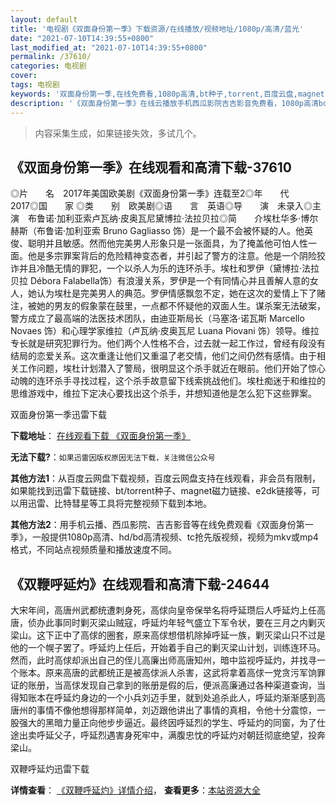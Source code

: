 ```yaml
---
layout: default
title: '电视剧《双面身份第一季》下载资源/在线播放/视频地址/1080p/高清/蓝光'
date: "2021-07-10T14:39:55+0800"
last_modified_at: "2021-07-10T14:39:55+0800"
permalink: /37610/
categories: 电视剧
cover:
tags: 电视剧
keywords: '双面身份第一季,在线免费看,1080p高清,bt种子,torrent,百度云盘,magnet,磁力链,迅雷下载资源'
description: '《双面身份第一季》在线云播放手机西瓜影院吉吉影音免费看，1080p高清bd/hd未删减完整版和tc抢先枪版，mkv/mp4格式，附带bt/torrent种子、magnet/磁力链、百度云盘、网盘资源迅雷下载链接'
---
```


>内容采集生成，如果链接失效，多试几个。


## 《双面身份第一季》在线观看和高清下载-37610

◎片　　名　2017年美国欧美剧《双面身份第一季》连载至2◎年　　代　2017◎国　　家 ◎类　　别　欧美剧◎语　　言　英语◎导　　演　未录入◎主　　演　布鲁诺·加利亚索卢瓦纳·皮奥瓦尼黛博拉·法拉贝拉◎简　　介埃杜华多·博尔赫斯（布鲁诺·加利亚索 Bruno Gagliasso 饰）是一个最不会被怀疑的人。他英俊、聪明并且敏感。然而他完美男人形象只是一张面具，为了掩盖他可怕人性一面。他是多宗罪案背后的危险精神变态者，并引起了警方的注意。他是一个阴险狡诈并且冷酷无情的罪犯，一个以杀人为乐的连环杀手。埃杜和罗伊（黛博拉·法拉贝拉 Débora Falabella饰）有浪漫关系，罗伊是一个有同情心并且善解人意的女人，她认为埃杜是完美男人的典范。罗伊情感飘忽不定，她在这次的爱情上下了赌注，被她的男友的假象蒙在鼓里，一点都不怀疑他的双面人生。谋杀案无法破案，警方成立了最高端的法医技术团队，由迪亚斯局长（马塞洛·诺瓦斯 Marcello Novaes 饰）和心理学家维拉（卢瓦纳·皮奥瓦尼 Luana Piovani 饰）领导。维拉专长就是研究犯罪行为。他们两个人性格不合，过去就一起工作过，曾经有段没有结局的恋爱关系。这次重逢让他们又重温了老交情，他们之间仍然有感情。由于相关工作问题，埃杜计划潜入了警局，很明显这个杀手就近在眼前。他们开始了惊心动魄的连环杀手寻找过程，这个杀手故意留下线索挑战他们。埃杜痴迷于和维拉的思维游戏中，维拉下定决心要找出这个杀手，并想知道他是怎么犯下这些罪案。


双面身份第一季迅雷下载

**下载地址**： [在线观看下载 《双面身份第一季》](https://www.993dy.com//vod-detail-id-29400.html) 


**无法下载?**：`如果迅雷因版权原因无法下载，关注微信公众号 `

**其他方法1**：从百度云网盘下载视频，百度云网盘支持在线观看，非会员有限制，如果能找到迅雷下载链接、bt/torrent种子、magnet磁力链接、e2dk链接等，可以用迅雷、比特彗星等工具将完整视频下载到本地。

**其他方法2**：用手机云播、西瓜影院、吉吉影音等在线免费观看《双面身份第一季》，一般提供1080p高清、hd/bd高清视频、tc抢先版视频，视频为mkv或mp4格式，不同站点视频质量和播放速度不同。


## 《双鞭呼延灼》在线观看和高清下载-24644

大宋年间，高唐州武都统遭刺身死，高俅向皇帝保举名将呼延瓒后人呼延灼上任高唐，侦办此事同时剿灭梁山贼寇，呼延灼年轻气盛立下军令状，要在三月之内剿灭梁山。这下正中了高俅的圈套，原来高俅想借机除掉呼延一族，剿灭梁山只不过是他的一个幌子罢了。呼延灼上任后，开始着手自己的剿灭梁山计划，训练连环马。然而，此时高俅却派出自己的侄儿高廉出师高唐知州，暗中监视呼延灼，并找寻一个账本。原来高唐的武都统正是被高俅派人杀害，这武将拿着高俅一党贪污军饷罪证的账册，当高俅发现自己拿到的账册是假的后，便派高廉通过各种渠道查询，当得知账本在呼延灼身边的一个小兵刘迈手里，就到处追杀此人，呼延灼渐渐感到高唐州的事情不像他想得那样简单，刘迈跟他讲出了事情的真相，令他十分震惊，一股强大的黑暗力量正向他步步逼近。最终因呼延烈的学生、呼延灼的同窗，为了仕途出卖呼延父子，呼延烈遇害身死牢中，满腹忠忱的呼延灼对朝廷彻底绝望，投奔梁山。


双鞭呼延灼迅雷下载

**详情查看**： [《双鞭呼延灼》详情介绍](/movie/24644/)， **查看更多**：[本站资源大全](/movie/t/all/)


